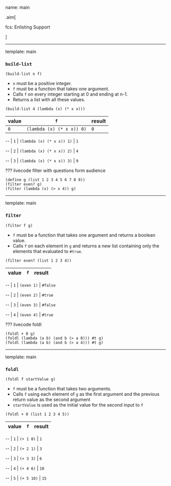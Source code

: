 name: main

.aim[<div>
fcs: Enlisting Support
</div>]

---
template: main

### `build-list`

`(build-list n f)`
- `n` must be a positive integer.
- `f` must be a function that takes one argument.
- Calls `f` on every integer starting at 0 and ending at n-1.
- Returns a list with all these values.

`(build-list 4 (lambda (x) (* x x)))`

| value |  `f` |  result
| ---   | ---  | ---
| `0` | `(lambda (x) (* x x)) 0)` | `0`

--
| `1` | `(lambda (x) (* x x)) 1)` | `1`

--
| `2` | `(lambda (x) (* x x)) 2)` | `4`

--
| `3` | `(lambda (x) (* x x)) 3)` | `9`

???
livecode filter with questions form audience
```
(define g (list 1 2 3 4 5 6 7 8 9))
(filter even? g)
(filter (lambda (x) (> x 4)) g)
```

---
template: main

### `filter`

`(filter f g)`
- `f` must be a function that takes one argument and returns a boolean value.
- Calls `f` on each element in `g` and returns a new list containing only the elements that evaluated to `#true`.

`(filter even? (list 1 2 3 4))`

| value |  `f` |  result
| ---   | ---  | ---

--
| `1` | `(even 1)` | `#false`

--
| `2` | `(even 2)` | `#true`

--
| `3` | `(even 3)` | `#false`

--
| `4` | `(even 4)` | `#true`

???
livecode foldl
```
(foldl + 0 g)
(foldl (lambda (a b) (and b (> a 0))) #t g)
(foldl (lambda (a b) (and b (> a 4))) #t g)
```

---
template: main

### `foldl`

`(foldl f startValue g)`
- `f` must be a function that takes two arguments.
- Calls `f` using each element of `g` as the first argument and the previous return value as the second argument
- `startValue` is used as the initial value for the second input to `f`

`(foldl + 0 (list 1 2 3 4 5))`

| value |  `f` |  result
| ---   | ---  | ---

--
| `1` | `(+ 1 0)` | `1`

--
| `2` | `(+ 2 1)` | `3`

--
| `3` | `(+ 3 3)` | `6`

--
| `4` | `(+ 4 6)` | `10`

--
| `5` | `(+ 5 10)` | `15`
